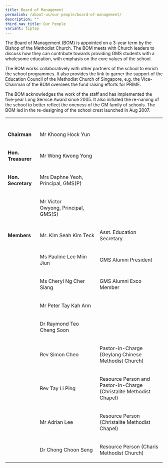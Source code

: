 ```yaml
---
title: Board of Management
permalink: /about-us/our-people/board-of-management/
description: ""
third_nav_title: Our People
variant: tiptap
---
```

<p>The Board of Management (BOM) is appointed on a 3-year term by the Bishop
of the Methodist Church. The BOM meets with Church leaders to discuss how
they can contribute towards providing&nbsp;GMS&nbsp;students with a wholesome
education, with emphasis on the core values of the school.</p>
<p>The BOM works collaboratively with other partners of the school to enrich
the school programmes. It also provides the link to garner the support
of the Education Council of the Methodist Church of Singapore, e.g. the
Vice-Chairman of the BOM oversees the fund raising efforts for PRIME.</p>
<p>The BOM acknowledges the work of the staff and has implemented the five-year
Long Service Award since 2005. It also initiated the re-naming of the school
to better reflect the oneness of the GM family of schools. The BOM led
in the re-designing of the school crest launched in Aug 2007.</p>
<table style="minWidth: 75px">
<colgroup>
<col>
<col>
<col>
</colgroup>
<tbody>
<tr>
<th rowspan="1" colspan="1">
<p></p>
</th>
<th rowspan="1" colspan="1">
<p></p>
</th>
<th rowspan="1" colspan="1">
<p></p>
</th>
</tr>
<tr>
<td rowspan="1" colspan="1">
<p><strong>Chairman</strong>
</p>
</td>
<td rowspan="1" colspan="1">
<p>Mr Khoong Hock Yun</p>
</td>
<td rowspan="1" colspan="1">
<p></p>
</td>
</tr>
<tr>
<td rowspan="1" colspan="1">
<p><strong>Hon. Treasurer</strong>
</p>
</td>
<td rowspan="1" colspan="1">
<p>Mr Wong Kwong Yong</p>
</td>
<td rowspan="1" colspan="1">
<p></p>
</td>
</tr>
<tr>
<td rowspan="1" colspan="1">
<p><strong>Hon. Secretary</strong>
</p>
</td>
<td rowspan="1" colspan="1">
<p>Mrs Daphne Yeoh, Principal, GMS(P)</p>
</td>
<td rowspan="1" colspan="1">
<p></p>
</td>
</tr>
<tr>
<td rowspan="1" colspan="1">
<p></p>
</td>
<td rowspan="1" colspan="1">
<p>Mr Victor Owyong,&nbsp;Principal, GMS(S)</p>
</td>
<td rowspan="1" colspan="1">
<p></p>
</td>
</tr>
<tr>
<td rowspan="1" colspan="1">
<p><strong>Members</strong>
</p>
</td>
<td rowspan="1" colspan="1">
<p>Mr. Kim Seah Kim Teck</p>
</td>
<td rowspan="1" colspan="1">
<p>Asst. Education Secretary</p>
</td>
</tr>
<tr>
<td rowspan="1" colspan="1">
<p></p>
</td>
<td rowspan="1" colspan="1">
<p>Ms Pauline Lee Miin Jiun</p>
</td>
<td rowspan="1" colspan="1">
<p>GMS Alumni President</p>
</td>
</tr>
<tr>
<td rowspan="1" colspan="1">
<p></p>
</td>
<td rowspan="1" colspan="1">
<p>Ms Cheryl Ng Cher Siang</p>
</td>
<td rowspan="1" colspan="1">
<p>GMS Alumni Exco Member</p>
</td>
</tr>
<tr>
<td rowspan="1" colspan="1">
<p></p>
</td>
<td rowspan="1" colspan="1">
<p>Mr Peter Tay Kah Ann</p>
</td>
<td rowspan="1" colspan="1">
<p></p>
</td>
</tr>
<tr>
<td rowspan="1" colspan="1">
<p></p>
</td>
<td rowspan="1" colspan="1">
<p>Dr Raymond Teo Cheng Soon</p>
</td>
<td rowspan="1" colspan="1">
<p></p>
</td>
</tr>
<tr>
<td rowspan="1" colspan="1">
<p></p>
</td>
<td rowspan="1" colspan="1">
<p>Rev Simon Cheo</p>
</td>
<td rowspan="1" colspan="1">
<p>Pastor-in-Charge (Geylang Chinese Methodist Church)</p>
</td>
</tr>
<tr>
<td rowspan="1" colspan="1">
<p></p>
</td>
<td rowspan="1" colspan="1">
<p>Rev Tay Li Ping</p>
</td>
<td rowspan="1" colspan="1">
<p>Resource Person and Pastor-in-Charge (Christalite Methodist Chapel)</p>
</td>
</tr>
<tr>
<td rowspan="1" colspan="1">
<p></p>
</td>
<td rowspan="1" colspan="1">
<p>Mr Adrian Lee</p>
</td>
<td rowspan="1" colspan="1">
<p>Resource Person (Christalite Methodist Chapel)</p>
</td>
</tr>
<tr>
<td rowspan="1" colspan="1">
<p></p>
</td>
<td rowspan="1" colspan="1">
<p>Dr Chong Choon Seng</p>
</td>
<td rowspan="1" colspan="1">
<p>Resource Person (Charis Methodist Church)</p>
</td>
</tr>
</tbody>
</table>
<p></p>